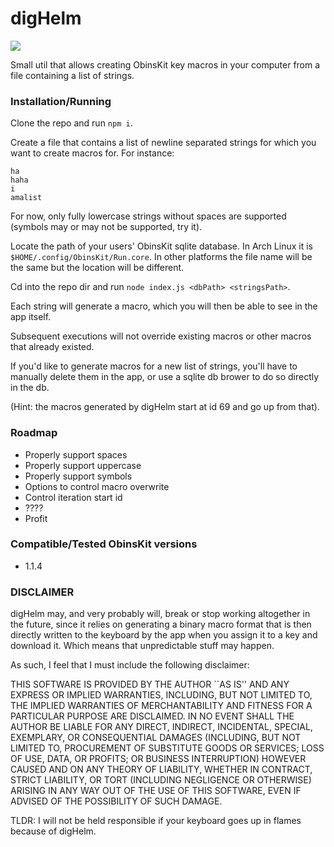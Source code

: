 # digHelm 

<img src="https://i.imgur.com/RmTYjcg.gif"></img>

Small util that allows creating ObinsKit key macros in your computer from a file containing a list of strings.

### Installation/Running

Clone the repo and run `npm i`.

Create a file that contains a list of newline separated strings for which you want to create macros for. For instance:

```
ha
haha
i
amalist
```

For now, only fully lowercase strings without spaces are supported (symbols may or may not be supported, try it).

Locate the path of your users' ObinsKit sqlite database. In Arch Linux it is `$HOME/.config/ObinsKit/Run.core`.
In other platforms the file name will be the same but the location will be different.

Cd into the repo dir and run `node index.js <dbPath> <stringsPath>`. 

Each string will generate a macro, which you will then be able to see in the app itself.

Subsequent executions will not override existing macros or other macros that already existed.

If you'd like to generate macros for a new list of strings, you'll have to manually delete them in the app, or use a sqlite db brower to do so directly in the db.

(Hint: the macros generated by digHelm start at id 69 and go up from that).

### Roadmap 
  * Properly support spaces
  * Properly support uppercase
  * Properly support symbols
  * Options to control macro overwrite 
  * Control iteration start id
  * ????
  * Profit

### Compatible/Tested ObinsKit versions
  * 1.1.4

### DISCLAIMER
 
digHelm may, and very probably will, break or stop working altogether in the future, since it relies on generating a 
binary macro format that is then directly written to the keyboard by the app when you assign it to a key and download it.
Which means that unpredictable stuff may happen.

As such, I feel that I must include the following disclaimer:

THIS SOFTWARE IS PROVIDED BY THE AUTHOR ``AS IS'' AND ANY EXPRESS OR IMPLIED WARRANTIES, INCLUDING, BUT NOT LIMITED TO, THE IMPLIED WARRANTIES OF MERCHANTABILITY AND FITNESS FOR A PARTICULAR PURPOSE ARE DISCLAIMED. IN NO EVENT SHALL THE AUTHOR BE LIABLE FOR ANY DIRECT, INDIRECT, INCIDENTAL, SPECIAL, EXEMPLARY, OR CONSEQUENTIAL DAMAGES (INCLUDING, BUT NOT LIMITED TO, PROCUREMENT OF SUBSTITUTE GOODS OR SERVICES; LOSS OF USE, DATA, OR PROFITS; OR BUSINESS INTERRUPTION) HOWEVER CAUSED AND ON ANY THEORY OF LIABILITY, WHETHER IN CONTRACT, STRICT LIABILITY, OR TORT (INCLUDING NEGLIGENCE OR OTHERWISE) ARISING IN ANY WAY OUT OF THE USE OF THIS SOFTWARE, EVEN IF ADVISED OF THE POSSIBILITY OF SUCH DAMAGE.

TLDR: I will not be held responsible if your keyboard goes up in flames because of digHelm.
